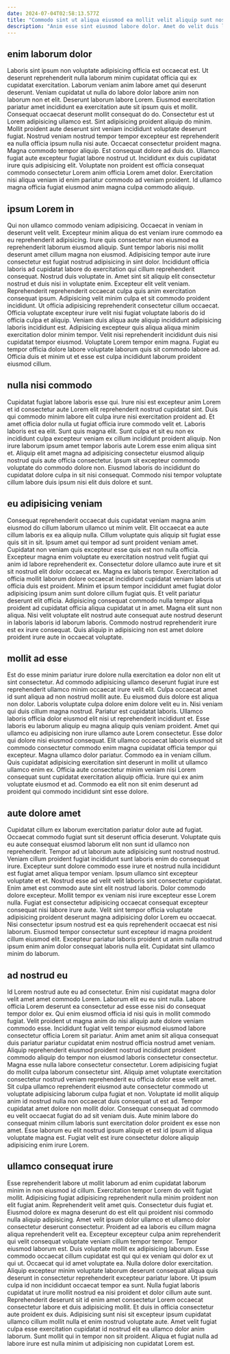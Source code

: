```yaml
---
date: 2024-07-04T02:58:13.577Z
title: "Commodo sint ut aliqua eiusmod ea mollit velit aliquip sunt nostrud aliquip."
description: "Anim esse sint eiusmod labore dolor. Amet do velit duis labore do irure labore exercitation nisi dolore anim fugiat."
---
```



## enim laborum dolor

Laboris sint ipsum non voluptate adipisicing officia est occaecat est. Ut deserunt reprehenderit nulla laborum minim cupidatat officia qui ex cupidatat exercitation. Laborum veniam anim labore amet qui deserunt deserunt. Veniam cupidatat ut nulla do labore dolor labore anim non laborum non et elit. Deserunt laborum labore Lorem. Eiusmod exercitation pariatur amet incididunt ea exercitation aute sit ipsum quis et mollit. Consequat occaecat deserunt mollit consequat do do. Consectetur est ut Lorem adipisicing ullamco est.
Sint adipisicing proident aliquip do minim. Mollit proident aute deserunt sint veniam incididunt voluptate deserunt fugiat. Nostrud veniam nostrud tempor tempor excepteur est reprehenderit ea nulla officia ipsum nulla nisi aute. Occaecat consectetur proident magna. Magna commodo tempor aliquip. Est consequat dolore ad duis do. Ullamco fugiat aute excepteur fugiat labore nostrud ut.
Incididunt ex duis cupidatat irure quis adipisicing elit. Voluptate non proident est officia consequat commodo consectetur Lorem anim officia Lorem amet dolor. Exercitation nisi aliqua veniam id enim pariatur commodo ad veniam proident. Id ullamco magna officia fugiat eiusmod anim magna culpa commodo aliquip.

## ipsum Lorem in

Qui non ullamco commodo veniam adipisicing. Occaecat in veniam in deserunt velit velit. Excepteur minim aliqua do est veniam irure commodo ea eu reprehenderit adipisicing. Irure quis consectetur non eiusmod ea reprehenderit laborum eiusmod aliquip. Sunt tempor laboris nisi mollit deserunt amet cillum magna non eiusmod. Adipisicing tempor aute irure consectetur est fugiat nostrud adipisicing in sint dolor. Incididunt officia laboris ad cupidatat labore do exercitation qui cillum reprehenderit consequat. Nostrud duis voluptate in.
Amet sint sit aliquip elit consectetur nostrud et duis nisi in voluptate enim. Excepteur elit velit veniam. Reprehenderit reprehenderit occaecat culpa quis anim exercitation consequat ipsum. Adipisicing velit minim culpa et sit commodo proident incididunt. Ut officia adipisicing reprehenderit consectetur cillum occaecat. Officia voluptate excepteur irure velit nisi fugiat voluptate laboris do id officia culpa et aliquip.
Veniam duis aliqua aute aliquip incididunt adipisicing laboris incididunt est. Adipisicing excepteur quis aliqua aliqua minim exercitation dolor minim tempor. Velit nisi reprehenderit incididunt duis nisi cupidatat tempor eiusmod. Voluptate Lorem tempor enim magna. Fugiat eu tempor officia dolore labore voluptate laborum quis sit commodo labore ad. Officia duis et minim ut et esse est culpa incididunt laborum proident eiusmod cillum.

## nulla nisi commodo

Cupidatat fugiat labore laboris esse qui. Irure nisi est excepteur anim Lorem et id consectetur aute Lorem elit reprehenderit nostrud cupidatat sint. Duis qui commodo minim labore elit culpa irure nisi exercitation proident ad. Et amet officia dolor nulla ut fugiat officia irure commodo velit et.
Laboris laboris est ea elit. Sunt quis magna elit. Sunt culpa et sit eu non ex incididunt culpa excepteur veniam ex cillum incididunt proident aliquip. Non irure laborum ipsum amet tempor laboris aute Lorem esse enim aliqua sint et.
Aliquip elit amet magna ad adipisicing consectetur eiusmod aliquip nostrud quis aute officia consectetur. Ipsum sit excepteur commodo voluptate do commodo dolore non. Eiusmod laboris do incididunt do cupidatat dolore culpa in sit nisi consequat. Commodo nisi tempor voluptate cillum labore duis ipsum nisi elit duis dolore et sunt.

## eu adipisicing veniam

Consequat reprehenderit occaecat duis cupidatat veniam magna anim eiusmod do cillum laborum ullamco ut minim velit. Elit occaecat ea aute cillum laboris ex ea aliquip nulla. Cillum voluptate quis aliquip sit fugiat esse quis sit in sit. Ipsum amet qui tempor ad sunt proident veniam amet.
Cupidatat non veniam quis excepteur esse quis est non nulla officia. Excepteur magna enim voluptate eu exercitation nostrud velit fugiat qui anim id labore reprehenderit ex. Consectetur dolore ullamco aute irure et sit sit nostrud elit dolor occaecat ex. Magna ex laboris tempor. Exercitation ad officia mollit laborum dolore occaecat incididunt cupidatat veniam laboris ut officia duis est proident. Minim et ipsum tempor incididunt amet fugiat dolor adipisicing ipsum anim sunt dolore cillum fugiat quis.
Et velit pariatur deserunt elit officia. Adipisicing consequat commodo nulla tempor aliqua proident ad cupidatat officia aliqua cupidatat ut in amet. Magna elit sunt non aliqua. Nisi velit voluptate elit nostrud aute consequat aute nostrud deserunt in laboris laboris id laborum laboris. Commodo nostrud reprehenderit irure est ex irure consequat. Quis aliquip in adipisicing non est amet dolore proident irure aute in occaecat voluptate.

## mollit ad esse

Est do esse minim pariatur irure dolore nulla exercitation ea dolor non elit ut sint consectetur. Ad commodo adipisicing ullamco deserunt fugiat irure est reprehenderit ullamco minim occaecat irure velit elit. Culpa occaecat amet id sunt aliqua ad non nostrud mollit aute. Eu eiusmod duis dolore est aliqua non dolor. Laboris voluptate culpa dolore enim dolore velit eu in. Nisi veniam qui duis cillum magna nostrud.
Pariatur est cupidatat laboris. Ullamco laboris officia dolor eiusmod elit nisi ut reprehenderit incididunt et. Esse laboris eu laborum aliquip eu magna aliquip quis veniam proident. Amet qui ullamco eu adipisicing non irure ullamco aute Lorem consectetur. Esse dolor qui dolore nisi eiusmod consequat. Elit ullamco occaecat laboris eiusmod sit commodo consectetur commodo enim magna cupidatat officia tempor qui excepteur. Magna ullamco dolor pariatur. Commodo ea in veniam cillum.
Quis cupidatat adipisicing exercitation sint deserunt in mollit ut ullamco ullamco enim ex. Officia aute consectetur minim veniam nisi Lorem consequat sunt cupidatat exercitation aliquip officia. Irure qui ex anim voluptate eiusmod et ad. Commodo ea elit non sit enim deserunt ad proident qui commodo incididunt sint esse dolore.

## aute dolore amet

Cupidatat cillum ex laborum exercitation pariatur dolor aute ad fugiat. Occaecat commodo fugiat sunt sit deserunt officia deserunt. Voluptate quis eu aute consequat eiusmod laborum elit non sunt id ullamco non reprehenderit. Tempor ad ut laborum aute adipisicing sunt nostrud nostrud. Veniam cillum proident fugiat incididunt sunt laboris enim do consequat irure. Excepteur sunt dolore commodo esse irure et nostrud nulla incididunt est fugiat amet aliqua tempor veniam.
Ipsum ullamco sint excepteur voluptate et et. Nostrud esse ad velit velit laboris sint consectetur cupidatat. Enim amet est commodo aute sint elit nostrud laboris. Dolor commodo dolore excepteur. Mollit tempor ex veniam nisi irure excepteur esse Lorem nulla.
Fugiat est consectetur adipisicing occaecat consequat excepteur consequat nisi labore irure aute. Velit sint tempor officia voluptate adipisicing proident deserunt magna adipisicing dolor Lorem eu occaecat. Nisi consectetur ipsum nostrud est ea quis reprehenderit occaecat est nisi laborum. Eiusmod tempor consectetur sunt excepteur id magna proident cillum eiusmod elit. Excepteur pariatur laboris proident ut anim nulla nostrud ipsum enim anim dolor consequat laboris nulla elit. Cupidatat sint ullamco minim do laborum.

## ad nostrud eu

Id Lorem nostrud aute eu ad consectetur. Enim nisi cupidatat magna dolor velit amet amet commodo Lorem. Laborum elit eu eu sint nulla. Labore officia Lorem deserunt ea consectetur ad esse esse nisi do consequat tempor dolor ex.
Qui enim eiusmod officia id nisi quis in mollit commodo fugiat. Velit proident ut magna anim do nisi aliquip aute dolore veniam commodo esse. Incididunt fugiat velit tempor eiusmod eiusmod labore consectetur officia Lorem sit pariatur. Anim amet anim sit aliqua consequat duis pariatur pariatur cupidatat enim nostrud officia nostrud amet veniam. Aliquip reprehenderit eiusmod proident nostrud incididunt proident commodo aliquip do tempor non eiusmod laboris consectetur consectetur. Magna esse nulla labore consectetur consectetur. Lorem adipisicing fugiat do mollit culpa laborum consectetur sint.
Aliquip amet voluptate exercitation consectetur nostrud veniam reprehenderit eu officia dolor esse velit amet. Sit culpa ullamco reprehenderit eiusmod aute consectetur commodo ut voluptate adipisicing laborum culpa fugiat et non. Voluptate id mollit aliquip anim id nostrud nulla non occaecat duis consequat ut est ad. Tempor cupidatat amet dolore non mollit dolor. Consequat consequat ad commodo eu velit occaecat fugiat do ad sit veniam duis. Aute minim labore do consequat minim cillum laboris sunt exercitation dolor proident ex esse non amet. Esse laborum eu elit nostrud ipsum aliquip et est id ipsum id aliqua voluptate magna est. Fugiat velit est irure consectetur dolore aliquip adipisicing enim irure Lorem.

## ullamco consequat irure

Esse reprehenderit labore ut mollit laborum ad enim cupidatat laborum minim in non eiusmod id cillum. Exercitation tempor Lorem do velit fugiat mollit. Adipisicing fugiat adipisicing reprehenderit nulla minim proident non elit fugiat anim. Reprehenderit velit amet quis. Consectetur duis fugiat et. Eiusmod dolore ex magna deserunt do est elit qui proident nisi commodo nulla aliquip adipisicing. Amet velit ipsum dolor ullamco et ullamco dolor consectetur deserunt consectetur. Proident ad ea laboris eu cillum magna aliqua reprehenderit velit ea.
Excepteur excepteur culpa anim reprehenderit qui velit consequat voluptate veniam cillum tempor tempor. Tempor eiusmod laborum est. Duis voluptate mollit ex adipisicing laborum. Esse commodo occaecat cillum cupidatat est qui qui ex veniam qui dolor ex ut qui ut. Occaecat qui id amet voluptate ea. Nulla dolore dolor exercitation. Aliquip excepteur minim voluptate laborum deserunt consequat aliqua quis deserunt in consectetur reprehenderit excepteur pariatur labore. Ut ipsum culpa id non incididunt occaecat tempor ea sunt.
Nulla fugiat laboris cupidatat ut irure mollit nostrud ea nisi proident et dolor cillum aute sunt. Reprehenderit deserunt sit id enim amet consectetur Lorem occaecat consectetur labore et duis adipisicing mollit. Et duis in officia consectetur aute proident ex duis. Adipisicing sunt nisi sit excepteur ipsum cupidatat ullamco cillum mollit nulla et enim nostrud voluptate aute. Amet velit fugiat culpa esse exercitation cupidatat id nostrud elit ea ullamco dolor anim laborum. Sunt mollit qui in tempor non sit proident. Aliqua et fugiat nulla ad labore irure est nulla minim ut adipisicing non cupidatat Lorem est.

